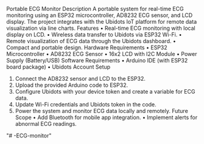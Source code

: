 Portable ECG Monitor
Description
A portable system for real-time ECG monitoring using an ESP32 microcontroller, AD8232 ECG sensor, and LCD display. The project integrates with the Ubidots IoT platform for remote data visualization via line charts.
Features
•	Real-time ECG monitoring with local display on LCD.
•	Wireless data transfer to Ubidots via ESP32 Wi-Fi.
•	Remote visualization of ECG data through the Ubidots dashboard.
•	Compact and portable design.
Hardware Requirements
•	ESP32 Microcontroller
•	AD8232 ECG Sensor
•	16x2 LCD with I2C Module
•	Power Supply (Battery/USB)
Software Requirements
•	Arduino IDE (with ESP32 board package)
•	Ubidots Account
Setup
1.	Connect the AD8232 sensor and LCD to the ESP32.
2.	Upload the provided Arduino code to ESP32.
3.	Configure Ubidots with your device token and create a variable for ECG data.
4.	Update Wi-Fi credentials and Ubidots token in the code.
5.	Power the system and monitor ECG data locally and remotely.
Future Scope
•	Add Bluetooth for mobile app integration.
•	Implement alerts for abnormal ECG readings.


"# -ECG-monitor" 

